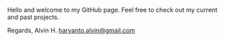 Hello and welcome to my GitHub page.
Feel free to check out my current and past projects.

Regards,
Alvin H.
haryanto.alvin@gmail.com

